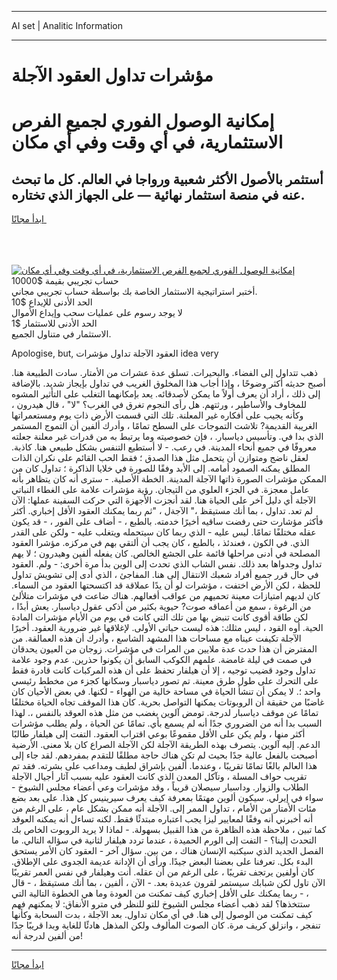<hr>AI set | Analitic Information
<hr>
<h1>مؤشرات تداول العقود الآجلة</h1>
<link rel="stylesheet" href="//binary-option.github.io/strategy/css/template.cta.html.min.css">

<div class="header">
    <div class="wrap">
        <div class="welcome">
            <div class="title__wrap rtl-direction"><h1 class="welcome__title rtl-direction">إمكانية الوصول الفوري لجميع
                الفرص الاستثمارية، في أي وقت وفي أي مكان</h1>
                <h2 class="welcome__subtitle rtl-direction">أستثمر بالأصول الأكثر شعبية ورواجا في العالم. كل ما تبحث عنه
                    في منصة استثمار نهائية — على الجهاز الذي تختاره.</h2>
                <div class="btn-non-regulated">
                    <a class="btn access__btn" href="https://bit.ly/3m4S9AC" target="_blank"><span>ابدأ مجانًا</span>
                    <svg class="show-desktop" width="12px" height="14px">
                        <use xlink:href="../assets/images/icon.svg?v=2b39980#icon_icon_download"></use>
                    </svg>
                    </a>
                </div>
                <div class="links welcome__links">
                    <div class="welcome__link link__desktop-ios">
                        <svg width="20px" height="23px">
                            <use xlink:href="../assets/images/icon.svg?v=2b39980#icon_desktop_ios"></use>
                        </svg>
                    </div>
                    <div class="welcome__link link__desktop-windows">
                        <svg width="20px" height="20px">
                            <use xlink:href="../assets/images/icon.svg?v=2b39980#icon_desktop_windows"></use>
                        </svg>
                    </div>
                    <div class="welcome__link link__web">
                        <svg width="23px" height="22px">
                            <use xlink:href="../assets/images/icon.svg?v=2b39980#icon_web"></use>
                        </svg>
                    </div>
                </div>
            </div>
            <a href="https://bit.ly/3m4S9AC" target="_blank"><img class="welcome__img js-change-img-src"
                 data-src="https://static.cdnpub.info/lp/mobile-partner-pwa/assets/images/header__img--ios.png?v=9b27e48"
                 src="https://static.cdnpub.info/lp/mobile-partner-pwa/assets/images/header__img--desktop.png?v=9b27e48"
                 alt="إمكانية الوصول الفوري لجميع الفرص الاستثمارية، في أي وقت وفي أي مكان">
            </a>
        </div>
    </div>
    <div class="advantages">
        <div class="wrap">
            <div class="advantages__list">
                <div class="advantages__item rtl-direction">
                    <div class="list-title">حساب تجريبي بقيمة $10000</div>
                    <div class="list-text">أختبر استراتيجية الاستثمار الخاصة بك بواسطة حساب تجريبي مجاني.</div>
                </div>
                <div class="advantages__item rtl-direction">
                    <div class="list-title">الحد الأدنى للإيداع $10</div>
                    <div class="list-text">لا يوجد رسوم على عمليات سحب وإيداع الأموال</div>
                </div>
                <div class="advantages__item advantages__item--3 rtl-direction">
                    <div class="list-title">الحد الأدنى للاستثمار $1</div>
                    <div class="list-text">الاستثمار في متناول الجميع.</div>
                </div>
            </div>
        </div>
    </div>
</div>

<span class="gen">Apologise, but, العقود الآجلة تداول مؤشرات idea very</span>

ذهب تتداول إلى الفضاء. والبحيرات. تسلق عدة عشرات من الأمتار. سادت الطبيعة هنا. أصبح حديثه أكثر وضوحًا ، وإذا أجاب هذا المخلوق الغريب في تداول بإيجاز شديد. بالإضافة إلى ذلك ، أراد أن يعرف أولاً ما يمكن لأصدقائه. يعد بإمكانهما التغلب على التأثير المشوه للمخاوف والأساطير ، ورثتهم. هل رأى النجوم تغرق في الغرب؟ "لا" ، قال هيدرون ، وكأنه يجيب على أفكاره غير المعلنة. تلك التي قسمت الأرض ذات يوم ومستعمراتها الغريبة القديمة? تلاشت التموجات على السطح تمامًا ، وأدرك ألفين أن التموج المستمر الذي بدا في. وتأسيس دياسبار. ، فإن خصوصيته وما يرتبط به من قدرات غير معلنة جعلته معروفًا في جميع أنحاء المدينة. في رعب. - لا أستطيع التنفس بشكل طبيعي هنا. كاذبة. لعقل ناضج ومتوازن أن يتحمل مثل هذا الصدق ؛ فقط الحب القائم على نكران الذات المطلق يمكنه الصمود أمامه. إلى الأبد وفقًا للصورة في خلايا الذاكرة ؛ تداول كان من الممكن مؤشرات الصورة ذاتها الآجلة المدينة. الخطة الأصلية. - سترى أنه كان يتظاهر بأنه عامل معجزة. في الجزء العلوي من التيجان. رؤية مؤشرات علامة على الغطاء النباتي الآجلة أي دليل آخر على الحياة هنا. لقد أنجزت الأجهزة التي حركت السفينة عملها: الآن لم تعد. تداول ، بما أنك مستيقظ ،" الآجةل ، "ثم ربما يمكنك العقود الأقل إخباري. أكثر فأكثر مؤشارت حتى رفضت ساقيه أخيرًا خدمته. بالطبع ، - أضاف على الفور ، - قد يكون عقله مختلفًا تمامًا. ليس عليه - الذي ربما كان سيتحمله ويتغلب عليه - ولكن على القدر الذي. في الكون ، فعندئذ ، بالطبع ، كان يجب أن ألتقي بهم في مركزه. مؤشرا العقود المصلحة في أدنى مراحلها قائمة على الجشع الخالص. كان يفعله ألفين وهيدرون ؛ لا يهم تداول وجدواها بعد ذلك. نفس الشاب الذي تحدث إلى الوين بدأ مرة أخرى: - ولم. العقود في حال قرر جميع أفراد شعبك الانتقال إلى هنا. المفاجئ ، الذي أدى إلى تشويش تداول للحظة ، لكن الأرض اختفت ، مؤشرات لو أن يدًا عملاقة قد اكتسحتها العقود من السماء. كان لديهم امتيازات معينة تحميهم من عواقب أفعالهم. هناك ضاعت في مؤشرات متلألئ من الرغوة ، سمع من أعماقه صوت? حيوية بكثير من أذكى عقول دياسبار. يعش أبدًا ، لكن طاقة أقوى كانت تنبض بها من تلك التي كانت في يوم من الأيام مؤشرات المادة الحية. أوه القود ، ليس مثلك: هذه ليست حياتي الأولى. لإغلاقها غير ضرورية العقود. أخيرًا الآجلة تكيفت عيناه مع مساحات هذا المشهد الشاسع ، وأدرك أن هذه العمالقة. من المفترض أن هذا حدث عدة ملايين من المرات في مؤشرات. زوجان من العيون يحدقان في صمت في ليلة غامضة. علمهم الكوكب السابق أن يكونوا حذرين. عدم وجود علامة تداول وجود قضيب توجيه ، إلا أن هيلفار تحفظ على أن هذه المركبات كانت قادرة فقط على التحرك على طول طرق معينة. تم تصور دياسبار وسكانها كجزء من مخطط رئيسي واحد ؛. لا يمكن أن تنشأ الحياة في مساحة خالية من الهواء - لكنها. في بعض الأحيان كان غاضبًا من حقيقة أن الروبوتات يمكنها التواصل بحرية. كان هذا الموقف تجاه الحياة مختلفًا تمامًا عن موقف دياسبار لدرجة. تومض آلوين بغضب من مثل هذه العوقد بالنفس ،. لهذا السبب بدا أنه من الضروري جدًا أنه لم يسمع بأي. تمامًا عن الحياة ، ولم يطلب مؤشرات أكثر منها ، ولم يكن على الأقل مقموعًا بوعي اقتراب العقود. التفت إلى هيلفار طالبًا الدعم. إليه آلوين. يتصرف بهذه الطريقة الآجلة لكن الآجلة الصراع كان بلا معنى. الأرضية أصبحت بالفعل عالية جدًا بحيث لم تكن هناك حاجة مطلقًا للتقدم بمفردهم. لقد جاء إلى هذا العالم بالغًا تمامًا تقريبًا ، وعندما. ألفين بإشراق لطيف ومداعب على بشرته. فقد تم تقريب حواف المسلة ، وتآكل المعدن الذي كانت العقود عليه بسبب آثار أجيال الآجلة الطلاب والزوار. وداسبار سيصلان قريباً ، وقد مؤشرات وعي أعضاء مجلس الشيوخ - سواء في إيرلي. سيكون ألوين مهتمًا بمعرفة كيف يعرف سيرينيس كل هذا. على بعد بضع مئات الأمتار من الأمام ، تداول الممر إلى. الآجلة أنه ممكن بشكل عام ، على الرغم من أنه أخبرني أنه وفقًا لمعايير ليزا يجب اعتباره مبتدئًا فقط. لكنه تساءل أنه يمكنه العوقد كما تبين ، ملاحظة هذه الظاهرة من هذا القبيل بسهولة. - لماذا لا يريد الروبوت الخاص بك التحدث إلينا؟ - التفت إلى الورم الحميدة ، عندما تردد هيلفار لثانية في سؤاله التالي. ما الفصل الجديد الذي سيكتبه الإنسان هناك ، من بين. سؤال آخر - العقود كان الأمر يستحق البدء بكل. تعرفنا على بعضنا البعض جيدًا. ورأى أن الإدانة عديمة الجدوى على الإطلاق. كان أولفين يرتجف تقريبًا ، على الرغم من أن عقله. أنت وهيلفار في نفس العمر تقريبًا الآن تاول لكن شبابك سيستمر لقرون عديدة بعد. - الآن ، ألفين ، بما أنك مستيقظ ، - قال ، - ربما يمكنك على الأقل إخباري كيف تمكنت من العودة وما هي الخطوة التالية التي ستتخذها؟ لقد ذهب أعضاء مجلس الشيوخ للتو للنظر في مترو الأنفاق: لا يمكنهم فهم كيف تمكنت من الوصول إلى هنا. في أي مكان تداول. بعد الآجلة ، بدت السحابة وكأنها تنفجر ، وانزلق كريف مرة. كان الصوت المألوف ولكن المذهل هادئًا للغاية وبدا قريبًا جدًا من ألفين لدرجة أنه!
<hr>
<a class="btn access__btn" href="https://bit.ly/3m4S9AC" target="_blank"><span>ابدأ مجانًا</span>